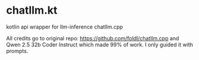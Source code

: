 # chatllm.kt
kotlin api wrapper for llm-inference chatllm.cpp

All credits go to original repo: https://github.com/foldl/chatllm.cpp and Qwen 2.5 32b Coder Instruct which made 99% of work. I only guided it with prompts.
